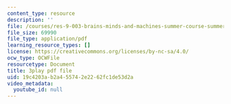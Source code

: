 ```yaml
---
content_type: resource
description: ''
file: /courses/res-9-003-brains-minds-and-machines-summer-course-summer-2015/19c4203ab2a455742e2262fc1de53d2a_-05tcR4izaw.pdf
file_size: 69990
file_type: application/pdf
learning_resource_types: []
license: https://creativecommons.org/licenses/by-nc-sa/4.0/
ocw_type: OCWFile
resourcetype: Document
title: 3play pdf file
uid: 19c4203a-b2a4-5574-2e22-62fc1de53d2a
video_metadata:
  youtube_id: null
---
```

